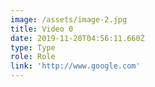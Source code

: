 ```yaml
---
image: /assets/image-2.jpg
title: Video 0
date: 2019-11-20T04:56:11.660Z
type: Type
role: Role
link: 'http://www.google.com'
---
```


